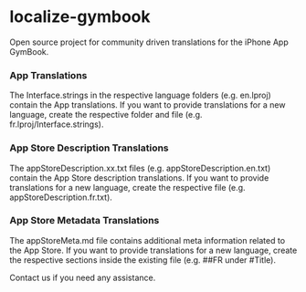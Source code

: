 localize-gymbook
================

Open source project for community driven translations for the iPhone App GymBook.

### App Translations ###
The Interface.strings in the respective language folders (e.g. en.lproj) contain the App translations. If you want to provide translations for a new language, create the respective folder and file (e.g. fr.lproj/Interface.strings).

### App Store Description Translations ###
The appStoreDescription.xx.txt files (e.g. appStoreDescription.en.txt) contain the App Store description translations. If you want to provide translations for a new language, create the respective file (e.g. appStoreDescription.fr.txt).

### App Store Metadata Translations ###
The appStoreMeta.md file contains additional meta information related to the App Store. If you want to provide translations for a new language, create the respective sections inside the existing file (e.g. ##FR under #Title).

Contact us if you need any assistance.

